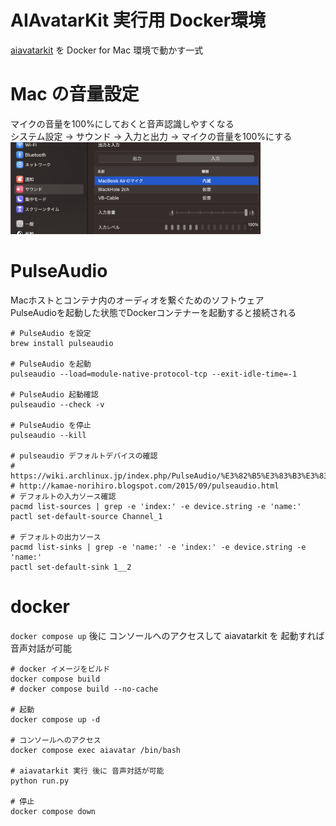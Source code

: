 # AIAvatarKit 実行用 Docker環境

[aiavatarkit](https://github.com/uezo/aiavatarkit) を Docker for Mac 環境で動かす一式

# Mac の音量設定
マイクの音量を100%にしておくと音声認識しやすくなる  
システム設定 -> サウンド -> 入力と出力 -> マイクの音量を100%にする  
<img src="./docs/mic.png" width="400px">

# PulseAudio
Macホストとコンテナ内のオーディオを繋ぐためのソフトウェア  
PulseAudioを起動した状態でDockerコンテナーを起動すると接続される   
```
# PulseAudio を設定
brew install pulseaudio

# PulseAudio を起動
pulseaudio --load=module-native-protocol-tcp --exit-idle-time=-1

# PulseAudio 起動確認
pulseaudio --check -v

# PulseAudio を停止
pulseaudio --kill

# pulseaudio デフォルトデバイスの確認
# https://wiki.archlinux.jp/index.php/PulseAudio/%E3%82%B5%E3%83%B3%E3%83%97%E3%83%AB#.E3.83.87.E3.83.95.E3.82.A9.E3.83.AB.E3.83.88.E3.81.AE.E5.85.A5.E5.8A.9B.E3.82.BD.E3.83.BC.E3.82.B9.E3.82.92.E8.A8.AD.E5.AE.9A
# http://kamae-norihiro.blogspot.com/2015/09/pulseaudio.html
# デフォルトの入力ソース確認
pacmd list-sources | grep -e 'index:' -e device.string -e 'name:'
pactl set-default-source Channel_1

# デフォルトの出力ソース
pacmd list-sinks | grep -e 'name:' -e 'index:' -e device.string -e 'name:'
pactl set-default-sink 1__2
```

# docker 
`docker compose up` 後に コンソールへのアクセスして aiavatarkit を 起動すれば 音声対話が可能  

```
# docker イメージをビルド
docker compose build
# docker compose build --no-cache

# 起動
docker compose up -d

# コンソールへのアクセス
docker compose exec aiavatar /bin/bash

# aiavatarkit 実行 後に 音声対話が可能
python run.py

# 停止
docker compose down
```
